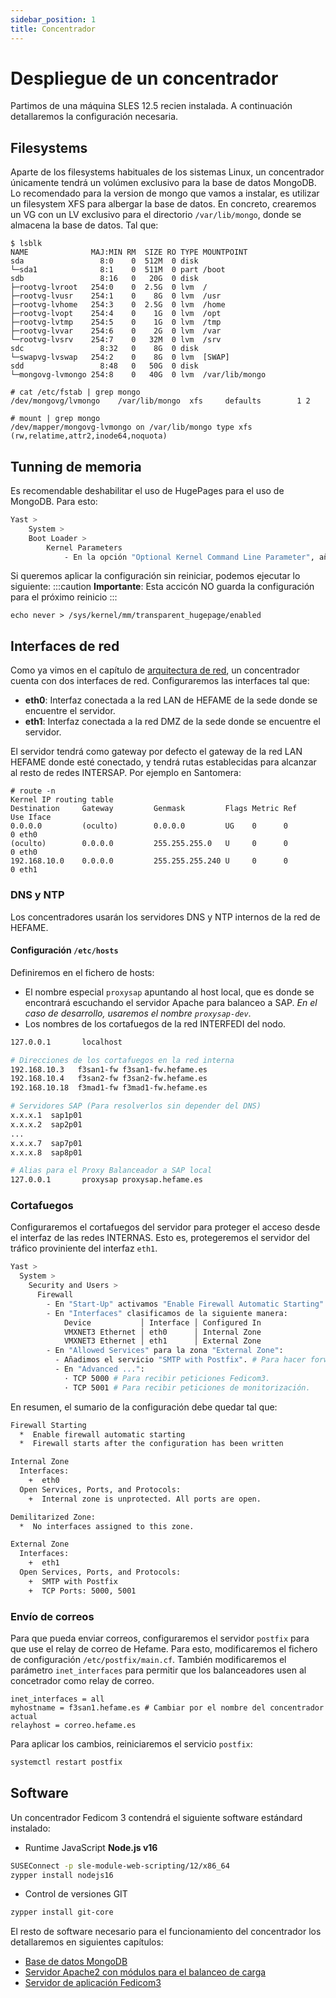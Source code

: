 ```yaml
---
sidebar_position: 1
title: Concentrador
---
```


# Despliegue de un concentrador
Partimos de una máquina SLES 12.5 recien instalada. A continuación detallaremos la configuración necesaria.


## Filesystems
Aparte de los filesystems habituales de los sistemas Linux, un concentrador únicamente tendrá un volúmen exclusivo para la base de datos MongoDB.
Lo recomendado para la version de mongo que vamos a instalar, es utilizar un filesystem XFS para albergar la base de datos. 
En concreto, crearemos un VG con un LV exclusivo para el directorio `/var/lib/mongo`, donde se almacena la base de datos. Tal que:

```
$ lsblk
NAME              MAJ:MIN RM  SIZE RO TYPE MOUNTPOINT
sda                 8:0    0  512M  0 disk
└─sda1              8:1    0  511M  0 part /boot
sdb                 8:16   0   20G  0 disk
├─rootvg-lvroot   254:0    0  2.5G  0 lvm  /
├─rootvg-lvusr    254:1    0    8G  0 lvm  /usr
├─rootvg-lvhome   254:3    0  2.5G  0 lvm  /home
├─rootvg-lvopt    254:4    0    1G  0 lvm  /opt
├─rootvg-lvtmp    254:5    0    1G  0 lvm  /tmp
├─rootvg-lvvar    254:6    0    2G  0 lvm  /var
└─rootvg-lvsrv    254:7    0   32M  0 lvm  /srv
sdc                 8:32   0    8G  0 disk
└─swapvg-lvswap   254:2    0    8G  0 lvm  [SWAP]
sdd                 8:48   0   50G  0 disk
└─mongovg-lvmongo 254:8    0   40G  0 lvm  /var/lib/mongo
```

```
# cat /etc/fstab | grep mongo
/dev/mongovg/lvmongo    /var/lib/mongo  xfs     defaults        1 2

# mount | grep mongo
/dev/mapper/mongovg-lvmongo on /var/lib/mongo type xfs (rw,relatime,attr2,inode64,noquota)
```


## Tunning de memoria
Es recomendable deshabilitar el uso de HugePages para el uso de MongoDB. Para esto:

```bash
Yast >
	System >
  	Boot Loader >
    	Kernel Parameters
    		- En la opción "Optional Kernel Command Line Parameter", añadimos "transparent_hugepage=never"
```

Si queremos aplicar la configuración sin reiniciar, podemos ejecutar lo siguiente:
:::caution
 **Importante**: Esta accicón NO guarda la configuración para el próximo reinicio
:::

```
echo never > /sys/kernel/mm/transparent_hugepage/enabled
```

## Interfaces de red
Como ya vimos en el capítulo de [arquitectura de red](/docs/sistemas/arquitectura/red), un concentrador cuenta con dos interfaces de red.
Configuraremos las interfaces tal que:
- **eth0**: Interfaz conectada a la red LAN de HEFAME de la sede donde se encuentre el servidor. 
- **eth1**: Interfaz conectada a la red DMZ de la sede donde se encuentre el servidor.

El servidor tendrá como gateway por defecto el gateway de la red LAN HEFAME donde esté conectado, y tendrá rutas establecidas para alcanzar al resto de redes INTERSAP. Por ejemplo en Santomera:

```
# route -n
Kernel IP routing table
Destination     Gateway         Genmask         Flags Metric Ref    Use Iface
0.0.0.0         (oculto)        0.0.0.0         UG    0      0        0 eth0
(oculto)        0.0.0.0         255.255.255.0   U     0      0        0 eth0
192.168.10.0    0.0.0.0         255.255.255.240 U     0      0        0 eth1
```

### DNS y NTP
Los concentradores usarán los servidores DNS y NTP internos de la red de HEFAME.

#### Configuración `/etc/hosts`

Definiremos en el fichero de hosts:
- El nombre especial `proxysap` apuntando al host local, que es donde se encontrará escuchando el servidor Apache para balanceo a SAP. *En el caso de desarrollo, usaremos el nombre `proxysap-dev`*.
- Los nombres de los cortafuegos de la red INTERFEDI del nodo.


```bash
127.0.0.1       localhost

# Direcciones de los cortafuegos en la red interna
192.168.10.3   f3san1-fw f3san1-fw.hefame.es
192.168.10.4   f3san2-fw f3san2-fw.hefame.es
192.168.10.18  f3mad1-fw f3mad1-fw.hefame.es

# Servidores SAP (Para resolverlos sin depender del DNS)
x.x.x.1  sap1p01
x.x.x.2  sap2p01
...
x.x.x.7  sap7p01
x.x.x.8  sap8p01

# Alias para el Proxy Balanceador a SAP local
127.0.0.1       proxysap proxysap.hefame.es
```


### Cortafuegos
Configuraremos el cortafuegos del servidor para proteger el acceso desde el interfaz de las redes INTERNAS. Esto es, protegeremos el servidor del tráfico proviniente del interfaz `eth1`.


```bash
Yast > 
  System > 
    Security and Users > 
      Firewall
        - En "Start-Up" activamos "Enable Firewall Automatic Starting"
        - En "Interfaces" clasificamos de la siguiente manera:
            Device           │ Interface │ Configured In
            VMXNET3 Ethernet │ eth0      │ Internal Zone
            VMXNET3 Ethernet │ eth1      │ External Zone
        - En "Allowed Services" para la zona "External Zone":
          - Añadimos el servicio "SMTP with Postfix". # Para hacer forward del correo de los balanceadores
          - En "Advanced ...":
            · TCP 5000 # Para recibir peticiones Fedicom3.
            · TCP 5001 # Para recibir peticiones de monitorización.
```

En resumen, el sumario de la configuración debe quedar tal que:

```bash
Firewall Starting
  *  Enable firewall automatic starting
  *  Firewall starts after the configuration has been written

Internal Zone
  Interfaces:
    +  eth0
  Open Services, Ports, and Protocols:
    +  Internal zone is unprotected. All ports are open.

Demilitarized Zone:
  *  No interfaces assigned to this zone.

External Zone
  Interfaces:
    +  eth1
  Open Services, Ports, and Protocols:
    +  SMTP with Postfix
	+  TCP Ports: 5000, 5001
```



### Envío de correos
Para que pueda enviar correos, configuraremos el servidor `postfix` para que use el relay de correo de Hefame. Para esto, modificaremos el fichero de configuración `/etc/postfix/main.cf`. También modificaremos el parámetro `inet_interfaces` para permitir que los balanceadores usen al concetrador como relay de correo.

```
inet_interfaces = all
myhostname = f3san1.hefame.es # Cambiar por el nombre del concentrador actual
relayhost = correo.hefame.es
```

Para aplicar los cambios, reiniciaremos el servicio `postfix`:

```bash
systemctl restart postfix
```

## Software
Un concentrador Fedicom 3 contendrá el siguiente software estándard instalado:

- Runtime JavaScript **Node.js v16**
```bash
SUSEConnect -p sle-module-web-scripting/12/x86_64
zypper install nodejs16
```

- Control de versiones GIT
```bash
zypper install git-core
```

El resto de software necesario para el funcionamiento del concentrador los detallaremos en siguientes capítulos:
- [Base de datos MongoDB](/docs/sistemas/mongodb)
- [Servidor Apache2 con módulos para el balanceo de carga](/docs/sistemas/haslb)
- [Servidor de aplicación Fedicom3](/docs/sistemas/aplicacion)








